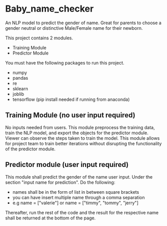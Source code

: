 # Baby_name_checker
An NLP model to predict the gender of name. Great for parents to choose a gender neutral or distinctive Male/Female name for their newborn.


This project contains 2 modules.
* Training Module
* Predictor Module

You must have the following packages to run this project.
* numpy
* pandas
* re
* sklearn
* joblib
* tensorflow (pip install needed if running from anaconda)

## Training Module (no user input required)
No inputs needed from users. This module preprocess the training data, train the NLP model, and export the objects for the predictor module.
Viewer can observe the steps taken to train the model.
This module allows for project team to train better iterations without disrupting the functionality of the predictor module.

## Predictor module (user input required) 
This module shall predict the gender of the name user input.
Under the section "input name for prediction". Do the following: 
* names shall be in the form of list in between square brackets
* you can have insert multiple name through a comma separation
* e.g name = ["valerie"] or name = ["timmy", "tommy", "jerry"]

Thereafter, run the rest of the code and the result for the respective name shall be returned at the bottom of the page.
 
